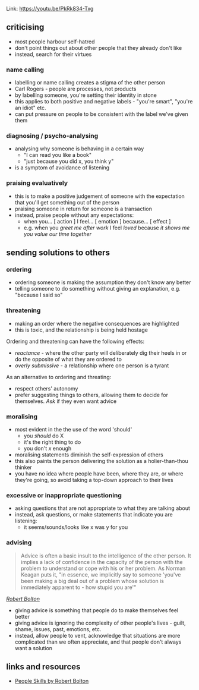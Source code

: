 Link: https://youtu.be/PkRk834-Txg

## criticising

- most people harbour self-hatred
- don't point things out about other people that they already don't like
- instead, search for their virtues

### name calling

- labelling or name calling creates a stigma of the other person
- Carl Rogers - people are processes, not products
- by labelling someone, you're setting their identity in stone
- this applies to both positive and negative labels - "you're smart", "you're an idiot" etc.
- can put pressure on people to be consistent with the label we've given them
### diagnosing / psycho-analysing

- analysing why someone is behaving in a certain way
	- "I can read you like a book"
	- "just because you did x, you think y"
- is a symptom of avoidance of listening

### praising evaluatively

- this is to make a positive judgement of someone with the expectation that you'll get something out of the person
- praising someone in return for someone is a transaction
- instead, praise people without any expectations:
	- when you... [ action ] I feel... [ emotion ] because... [ effect ]
	- e.g. when you _greet me after work_ I feel _loved_ because _it shows me you value our time together_

## sending solutions to others

### ordering

- ordering someone is making the assumption they don't know any better
- telling someone to do something without giving an explanation, e.g. "because I said so"

### threatening

- making an order where the negative consequences are highlighted
- this is toxic, and the relationship is being held hostage

Ordering and threatening can have the following effects:

- _reactance_ - where the other party will deliberately dig their heels in or do
    the opposite of what they are ordered to
- _overly submissive_ - a relationship where one person is a tyrant

As an alternative to ordering and threating:

- respect others' autonomy
- prefer suggesting things to others, allowing them to decide for themselves.
    _Ask_ if they even want advice

### moralising

- most evident in the the use of the word 'should'
    * you _should_ do X
    * it's the right thing to do
    * you don't _x_ enough
- moralising statements diminish the self-expression of others
- this also paints the person delivering the solution as a holier-than-thou thinker
- you have no idea where people have been, where they are, or where they're going,
    so avoid taking a top-down approach to their lives

### excessive or inappropriate questioning

- asking questions that are not appropriate to what they are talking about
- instead, ask questions, or make statements that indicate you are listening:
    * it seems/sounds/looks like x was y for you

### advising

> Advice is often a basic insult to the intelligence of the other person. It implies
> a lack of confidence in the capacity of the person with the problem to understand
> or cope with his or her problem.
> As Norman Keagan puts it, "in essence, we implicitly say to someone 'you've been
> making a big deal out of a problem whose solution is immediately apparent to -
> how stupid you are'"

[_Robert Bolton_](#links-and-resources)

- giving advice is something that people do to make themselves feel better
- giving advice is ignoring the complexity of other people's lives - guilt, shame,
    issues, past, emotions, etc.
- instead, allow people to vent, acknowledge that situations are more complicated
    than we often appreciate, and that people don't always want a solution


## links and resources

- [People Skills by Robert Bolton](https://www.goodreads.com/book/show/65327.People_Skills)














